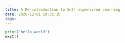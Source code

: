 ```yaml
---
title: A Re-introduction to Self-supervised Learning
date: 2020-12-01 19:31:16
tags:
---
```



```python
print("hello world")
exit()
```
